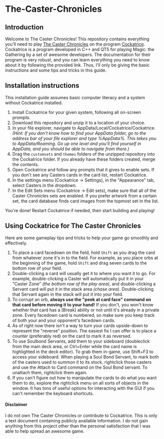# The-Caster-Chronicles

## Introduction
Welcome to The Caster Chronicles! This repository contains everything you'll need to play [The Caster Chronicles](http://en.caster-chronicle-tcg.com/) on the program [Cockatrice](https://cockatrice.github.io/). Cockatrice is a program developed in C++ and QT5 for playing Magic: the Gathering by 
a set of awesome developers. The documentation for their program is very robust, and you can learn everything you need to know about it by following the provided link. Thus, I'll only be giving the basic instructions and some tips and tricks in this guide.

## Installation instructions
This installation guide assumes basic computer literacy and a system without Cockatrice installed.

1. Install Cockatrice for your given system, following all on-screen prompts. 
2. Download this repository and unzip it to a location of your choice.
3. In your file explorer, navigate to AppData/Local/Cockatrice/Cockatrice. *(Hint: If you don't know how to find your AppData folder, go to the address bar of your file explorer and type %AppData%. This takes you to AppData/Roaming. Go up one level and you'll find yourself in AppData, and you should be able to navigate from there.)*
4. Drag the `customsets` and `themes` folders of the unzipped repository into the Cockatrice folder. If you already have these folders created, merge the contents.
5. Open Cockatrice and follow any prompts that it gives to enable sets. If you don't see any Casters cards in the card list, restart Cockatrice.
6. In the settings menu (Cockatrice -> Settings), in the "Appearance" tab, select Casters in the dropdown.
7. In the Edit Sets menu (Cockatrice -> Edit sets), make sure that all of the Caster Chronicles sets are enabled. If you prefer artwork from a certain set, the card database finds card images from the topmost set in the list.

You're done! Restart Cockatrice if needed, then start building and playing!

## Using Cockatrice for The Caster Chronicles
Here are some gameplay tips and tricks to help your game go smoothly and effectively.

1. To place a card facedown on the field, hold `Shift` as you drag the card from whatever zone it's in to the field. For example, as you place orbs at the beginning of the game, hold `Shift` and drag seven cards to the bottom row of your field.
2. Double-clicking a card will usually get it to where you want it to go. For example, double-clicking a Caster will automatically put it in your "Caster Zone" *(the bottom row of the play area)*, and double-clicking a Servant card will put it in the stack area *(chase area)*. Double-clicking that Servant again in the stack will put it into your field.
3. To corrupt an orb, **always use the "peek at card face" command on that card before moving it to your hand!** If you don't, you won't know whether that card has a [Break] ability or not until it's already in a private zone. Every facedown card is numbered, so make sure you keep track of both your and your opponent's facedown cards.
4. As of right now there isn't a way to turn your cards upside-down to represent the "reverse" position. The easiest fix I can offer is to place a counter (preferably red) on the card to mark it as reversed.
5. To use Soulbond Servants, add them to your sideboard (doubleclick from the main deck area, or Ctrl+Enter while the card name is highlighted in the deck editor). To grab them in-game, use Shift+F3 to access your sideboard. When playing a Soul Bond Servant, to mark both of the casters used to summon it to its stock, rightclick those casters and use the Attach to Card command on the Soul Bond servant. To unattach them, rightclick them again.
6. If you can't figure out how to manipulate the cards to do what you want them to do, explore the rightclick menu on all sorts of objects in the window. It has tons of useful options for interacting with the GUI if you can't remember the keyboard shortcuts.

#### Disclaimer
I do not own The Caster Chronicles or contribute to Cockatrice. This is only a text document containing publicly available information. I do not gain anything from this project other than the personal satisfaction that I was able to help spread an awesome game.
